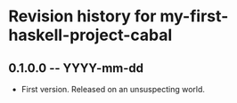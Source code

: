 # Revision history for my-first-haskell-project-cabal

## 0.1.0.0 -- YYYY-mm-dd

* First version. Released on an unsuspecting world.
